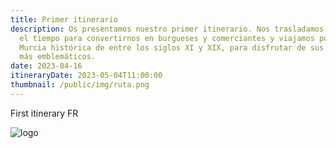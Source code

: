 ```yaml
---
title: Primer itinerario
description: Os presentamos nuestro primer itinerario. Nos trasladamos atrás en
  el tiempo para convertirnos en burgueses y comerciantes y viajamos por la
  Murcia histórica de entre los siglos XI y XIX, para disfrutar de sus lugares
  más emblemáticos.
date: 2023-04-16
itineraryDate: 2023-05-04T11:00:00
thumbnail: /public/img/ruta.png
---
```


First itinerary FR

![logo](/img/logo.png "logo")
